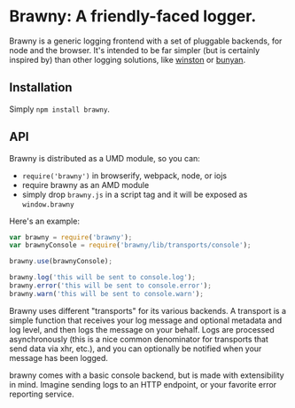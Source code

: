 # Brawny: A friendly-faced logger.

Brawny is a generic logging frontend with a set of pluggable backends, for
node and the browser.  It's intended to be far simpler (but is certainly
inspired by) than other logging solutions, like
[winston](https://github.com/winstonjs/winston) or
[bunyan](https://github.com/trentm/node-bunyan).

## Installation

Simply `npm install brawny`.

## API

Brawny is distributed as a UMD module, so you can:

* `require('brawny')` in browserify, webpack, node, or iojs
* require brawny as an AMD module
* simply drop `brawny.js` in a script tag and it will be exposed as
  `window.brawny`

Here's an example:

```javascript
var brawny = require('brawny');
var brawnyConsole = require('brawny/lib/transports/console');

brawny.use(brawnyConsole);

brawny.log('this will be sent to console.log');
brawny.error('this will be sent to console.error');
brawny.warn('this will be sent to console.warn');
```

Brawny uses different "transports" for its various backends. A transport is a
simple function that receives your log message and optional metadata and log
level, and then logs the message on your behalf.  Logs are processed
asynchronously (this is a nice common denominator for transports that send
data via xhr, etc.), and you can optionally be notified when your message has
been logged.

brawny comes with a basic console backend, but is made with extensibility in
mind. Imagine sending logs to an HTTP endpoint, or your favorite error
reporting service.
